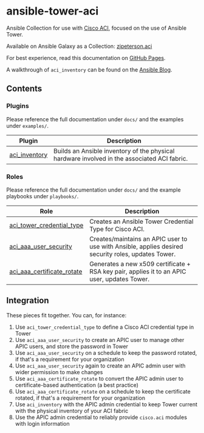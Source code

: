 # ansible-tower-aci
Ansible Collection for use with [Cisco ACI](https://www.cisco.com/c/en/us/solutions/data-center-virtualization/application-centric-infrastructure/index.html), focused on the use of Ansible Tower.

Available on Ansible Galaxy as a Collection: [zjpeterson.aci](https://galaxy.ansible.com/zjpeterson/aci)

For best experience, read this documentation on [GitHub Pages](https://zjpeterson.github.io/ansible-tower-aci/).

A walkthrough of `aci_inventory` can be found on the [Ansible Blog](https://www.ansible.com/blog/using-cisco-aci-as-inventory-for-ansible-tower).

## Contents

### Plugins

Please reference the full documentation under `docs/` and the examples under `examples/`.

| Plugin | Description |
| --- | --- |
| [aci_inventory](./docs/aci_inventory) | Builds an Ansible inventory of the physical hardware involved in the associated ACI fabric. |

### Roles

Please reference the full documentation under `docs/` and the example playbooks under `playbooks/`.

| Role | Description |
| --- | --- |
| [aci_tower_credential_type](./roles/aci_tower_credential_type) | Creates an Ansible Tower Credential Type for Cisco ACI. |
| [aci_aaa_user_security](./roles/aci_aaa_user_security) | Creates/maintains an APIC user to use with Ansible, applies desired security roles, updates Tower. |
| [aci_aaa_certificate_rotate](./roles/aci_aaa_certificate_rotate) | Generates a new x509 certificate + RSA key pair, applies it to an APIC user, updates Tower. |

## Integration

These pieces fit together. You can, for instance:

1. Use `aci_tower_credential_type` to define a Cisco ACI credential type in Tower
2. Use `aci_aaa_user_security` to create an APIC user to manage other APIC users, and store the password in Tower
3. Use `aci_aaa_user_security` on a schedule to keep the password rotated, if that's a requirement for your organization
4. Use `aci_aaa_user_security` again to create an APIC admin user with wider permission to make changes
5. Use `aci_aaa_certificate_rotate` to convert the APIC admin user to certificate-based authentication (a best practice)
6. Use `aci_aaa_certificate_rotate` on a schedule to keep the certificate rotated, if that's a requirement for your organization
7. Use `aci_inventory` with the APIC admin credential to keep Tower current with the physical inventory of your ACI fabric
8. Use the APIC admin credential to reliably provide `cisco.aci` modules with login information
